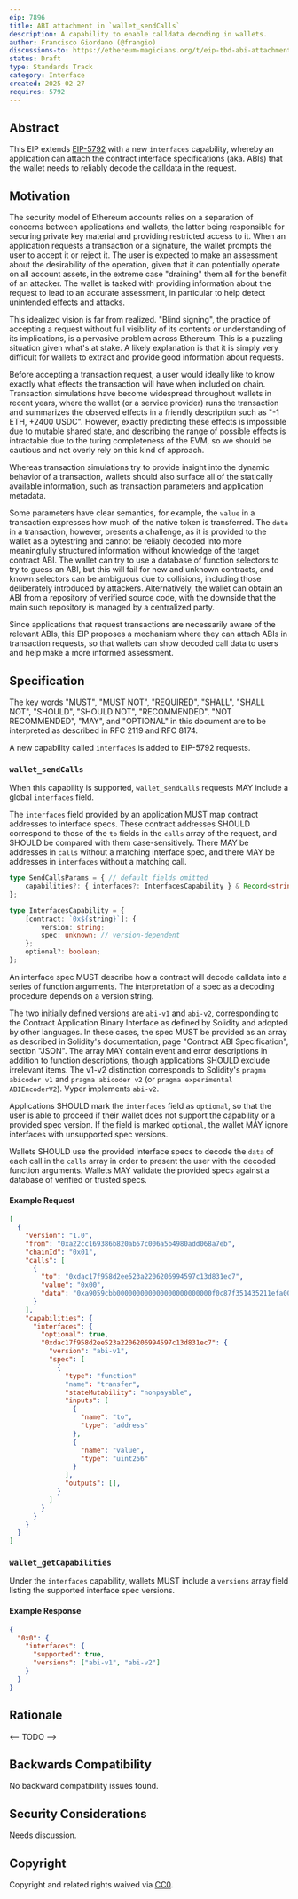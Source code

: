 ```yaml
---
eip: 7896
title: ABI attachment in `wallet_sendCalls`
description: A capability to enable calldata decoding in wallets.
author: Francisco Giordano (@frangio)
discussions-to: https://ethereum-magicians.org/t/eip-tbd-abi-attachment-in-wallet-sendcalls/23016
status: Draft
type: Standards Track
category: Interface
created: 2025-02-27
requires: 5792
---
```


## Abstract

This EIP extends [EIP-5792](./eip-5792.md) with a new `interfaces` capability, whereby an application can attach the contract interface specifications (aka. ABIs) that the wallet needs to reliably decode the calldata in the request.

## Motivation

The security model of Ethereum accounts relies on a separation of concerns between applications and wallets, the latter being responsible for securing private key material and providing restricted access to it. When an application requests a transaction or a signature, the wallet prompts the user to accept it or reject it. The user is expected to make an assessment about the desirability of the operation, given that it can potentially operate on all account assets, in the extreme case "draining" them all for the benefit of an attacker. The wallet is tasked with providing information about the request to lead to an accurate assessment, in particular to help detect unintended effects and attacks.

This idealized vision is far from realized. "Blind signing", the practice of accepting a request without full visibility of its contents or understanding of its implications, is a pervasive problem across Ethereum. This is a puzzling situation given what's at stake. A likely explanation is that it is simply very difficult for wallets to extract and provide good information about requests.

Before accepting a transaction request, a user would ideally like to know exactly what effects the transaction will have when included on chain. Transaction simulations have become widespread throughout wallets in recent years, where the wallet (or a service provider) runs the transaction and summarizes the observed effects in a friendly description such as "-1 ETH, +2400 USDC". However, exactly predicting these effects is impossible due to mutable shared state, and describing the range of possible effects is intractable due to the turing completeness of the EVM, so we should be cautious and not overly rely on this kind of approach.

Whereas transaction simulations try to provide insight into the dynamic behavior of a transaction, wallets should also surface all of the statically available information, such as transaction parameters and application metadata.

Some parameters have clear semantics, for example, the `value` in a transaction expresses how much of the native token is transferred. The `data` in a transaction, however, presents a challenge, as it is provided to the wallet as a bytestring and cannot be reliably decoded into more meaningfully structured information without knowledge of the target contract ABI. The wallet can try to use a database of function selectors to try to guess an ABI, but this will fail for new and unknown contracts, and known selectors can be ambiguous due to collisions, including those deliberately introduced by attackers. Alternatively, the wallet can obtain an ABI from a repository of verified source code, with the downside that the main such repository is managed by a centralized party.

Since applications that request transactions are necessarily aware of the relevant ABIs, this EIP proposes a mechanism where they can attach ABIs in transaction requests, so that wallets can show decoded call data to users and help make a more informed assessment.

## Specification

The key words "MUST", "MUST NOT", "REQUIRED", "SHALL", "SHALL NOT", "SHOULD", "SHOULD NOT", "RECOMMENDED", "NOT RECOMMENDED", "MAY", and "OPTIONAL" in this document are to be interpreted as described in RFC 2119 and RFC 8174.

A new capability called `interfaces` is added to EIP-5792 requests.

### `wallet_sendCalls`

When this capability is supported, `wallet_sendCalls` requests MAY include a global `interfaces` field.

The `interfaces` field provided by an application MUST map contract addresses to interface specs. These contract addresses SHOULD correspond to those of the `to` fields in the `calls` array of the request, and SHOULD be compared with them case-sensitively. There MAY be addresses in `calls` without a matching interface spec, and there MAY be addresses in `interfaces` without a matching call.

```typescript
type SendCallsParams = { // default fields omitted
    capabilities?: { interfaces?: InterfacesCapability } & Record<string, Capability>;
};

type InterfacesCapability = {
    [contract: `0x${string}`]: {
        version: string;
        spec: unknown; // version-dependent
    };
    optional?: boolean;
};
```

An interface spec MUST describe how a contract will decode calldata into a series of function arguments. The interpretation of a spec as a decoding procedure depends on a version string.

The two initially defined versions are `abi-v1` and `abi-v2`, corresponding to the Contract Application Binary Interface as defined by Solidity and adopted by other languages. In these cases, the spec MUST be provided as an array as described in Solidity's documentation, page "Contract ABI Specification", section "JSON". The array MAY contain event and error descriptions in addition to function descriptions, though applications SHOULD exclude irrelevant items. The v1-v2 distinction corresponds to Solidity's `pragma abicoder v1` and `pragma abicoder v2` (or `pragma experimental ABIEncoderV2`). Vyper implements `abi-v2`.

Applications SHOULD mark the `interfaces` field as `optional`, so that the user is able to proceed if their wallet does not support the capability or a provided spec version. If the field is marked `optional`, the wallet MAY ignore interfaces with unsupported spec versions.

Wallets SHOULD use the provided interface specs to decode the `data` of each call in the `calls` array in order to present the user with the decoded function arguments. Wallets MAY validate the provided specs against a database of verified or trusted specs.

#### Example Request

```JSON
[
  {
    "version": "1.0",
    "from": "0xa22cc169386b820ab57c006a5b4980add068a7eb",
    "chainId": "0x01",
    "calls": [
      {
        "to": "0xdac17f958d2ee523a2206206994597c13d831ec7",
        "value": "0x00",
        "data": "0xa9059cbb000000000000000000000000f0c87f351435211efa00938a33771bf38302d1f10000000000000000000000000000000000000000000000056bc75e2d63100000"
      }
    ],
    "capabilities": {
      "interfaces": {
        "optional": true,
        "0xdac17f958d2ee523a2206206994597c13d831ec7": {
          "version": "abi-v1",
          "spec": [
            {
              "type": "function"
              "name": "transfer",
              "stateMutability": "nonpayable",
              "inputs": [
                {
                  "name": "to",
                  "type": "address"
                },
                {
                  "name": "value",
                  "type": "uint256"
                }
              ],
              "outputs": [],
            }
          ]
        }
      }
    }
  }
]
```

### `wallet_getCapabilities`

Under the `interfaces` capability, wallets MUST include a `versions` array field listing the supported interface spec versions.

#### Example Response

```JSON
{
  "0x0": {
    "interfaces": {
      "supported": true,
      "versions": ["abi-v1", "abi-v2"]
    }
  }
}
```

## Rationale

<-- TODO -->

## Backwards Compatibility

No backward compatibility issues found.

## Security Considerations

Needs discussion.

## Copyright

Copyright and related rights waived via [CC0](../LICENSE.md).
